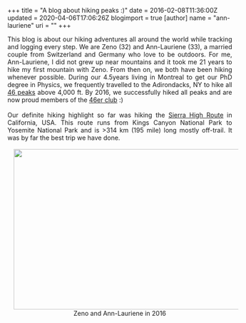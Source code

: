 +++
title = "A blog about hiking peaks :)"
date = 2016-02-08T11:36:00Z
updated = 2020-04-06T17:06:26Z
blogimport = true 
[author]
	name = "ann-lauriene"
	uri = ""
+++

<div style="text-align: justify;">This blog is about our hiking adventures all around the world while tracking and logging every step. We are Zeno (32) and Ann-Lauriene (33), a married couple from Switzerland and Germany who love to be outdoors. For me, Ann-Lauriene, I did not grew up near mountains and it took me 21 years to hike my first mountain with Zeno. From then on, we both have been hiking whenever possible. During our 4.5years living in Montreal to get our PhD degree in Physics, we frequently travelled to the Adirondacks, NY to hike all <a href="http://peakhunt.blogspot.de/search/label/Adirondacks" target="_blank">46 peaks</a> above 4,000 ft. By 2016, we successfully hiked all peaks and are now proud members of the <a href="http://adk46er.org/index.html" target="_blank">46er club</a>&nbsp;:)</div><div style="text-align: justify;"><br /></div><div style="text-align: justify;">Our definite hiking highlight so far was hiking the <a href="http://peakhunt.blogspot.de/search/label/SHR" target="_blank">Sierra High Route</a> in California, USA. This route runs from Kings Canyon National Park to Yosemite National Park and is &gt;314 km (195 mile) long mostly off-trail. It was by far the best trip we have done.<br /><div style="text-align: justify;"><br /></div><div class="separator" style="clear: both; text-align: center;"><a href="https://4.bp.blogspot.com/-p3a8GwXfZv0/WRLesrLnRVI/AAAAAAAA0_s/pOVOCtI7_fEksS25cj0u5INrYhxgAu1YwCLcB/s1600/P1190068.jpg" imageanchor="1" style="margin-left: 1em; margin-right: 1em;"><img border="0" height="360" src="https://4.bp.blogspot.com/-p3a8GwXfZv0/WRLesrLnRVI/AAAAAAAA0_s/pOVOCtI7_fEksS25cj0u5INrYhxgAu1YwCLcB/s640/P1190068.jpg" width="640" /></a></div><div class="separator" style="clear: both; text-align: center;">Zeno and Ann-Lauriene in 2016</div></div>
